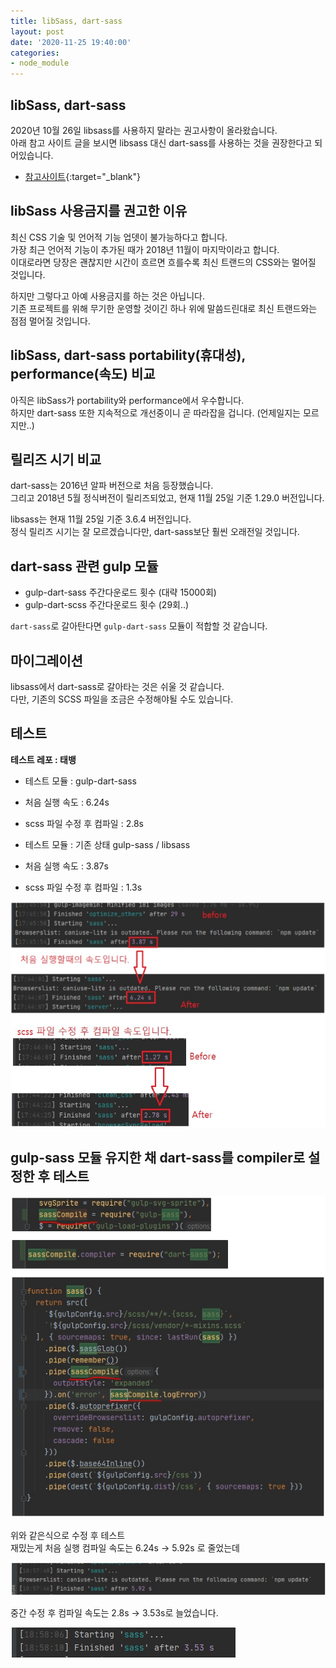 ```yaml
---
title: libSass, dart-sass
layout: post
date: '2020-11-25 19:40:00'
categories:
- node_module
---
```


## libSass, dart-sass

2020년 10월 26일 libsass를 사용하지 말라는 권고사항이 올라왔습니다.  
아래 참고 사이트 글을 보시면 libsass 대신 dart-sass를 사용하는 것을 권장한다고 되어있습니다.

* [참고사이트](https://sass-lang.com/blog/libsass-is-deprecated){:target="_blank"}

## libSass 사용금지를 권고한 이유

최신 CSS 기술 및 언어적 기능 업뎃이 불가능하다고 합니다.  
가장 최근 언어적 기능이 추가된 때가 2018년 11월이 마지막이라고 합니다.  
이대로라면 당장은 괜찮지만 시간이 흐르면 흐를수록 최신 트랜드의 CSS와는 멀어질 것입니다.

하지만 그렇다고 아예 사용금지를 하는 것은 아닙니다.  
기존 프로젝트를 위해 무기한 운영할 것이긴 하나 위에 말씀드린대로 최신 트랜드와는 점점 멀어질 것입니다.

## libSass, dart-sass portability(휴대성), performance(속도) 비교

아직은 libSass가 portability와 performance에서 우수합니다.  
하지만 dart-sass 또한 지속적으로 개선중이니 곧 따라잡을 겁니다. (언제일지는 모르지만..)

## 릴리즈 시기 비교

dart-sass는 2016년 알파 버전으로 처음 등장했습니다.  
그리고 2018년 5월 정식버전이 릴리즈되었고, 현재 11월 25일 기준 1.29.0 버전입니다.

libsass는 현재 11월 25일 기준 3.6.4 버전입니다.  
정식 릴리즈 시기는 잘 모르겠습니다만, dart-sass보단 훨씬 오래전일 것입니다.

## dart-sass 관련 gulp 모듈

* gulp-dart-sass 주간다운로드 횟수 (대략 15000회)
* gulp-dart-scss 주간다운로드 횟수 (29회..)

`dart-sass`로 갈아탄다면 `gulp-dart-sass` 모듈이 적합할 것 같습니다.

## 마이그레이션

libsass에서 dart-sass로 갈아타는 것은 쉬울 것 같습니다.  
다만, 기존의 SCSS 파일을 조금은 수정해야될 수도 있습니다.

## 테스트

**테스트 레포 : 태뱅**

* 테스트 모듈 : gulp-dart-sass
* 처음 실행 속도 : 6.24s
* scss 파일 수정 후 컴파일 : 2.8s

* 테스트 모듈 : 기존 상태 gulp-sass / libsass
* 처음 실행 속도 : 3.87s
* scss 파일 수정 후 컴파일 : 1.3s

![](/static/img/module/issue19.jpg)

## gulp-sass 모듈 유지한 채 dart-sass를 compiler로 설정한 후 테스트

![](/static/img/module/issue20.jpg)

위와 같은식으로 수정 후 테스트  
재밌는게 처음 실행 컴파일 속도는 6.24s → 5.92s 로 줄었는데

![](/static/img/module/issue21.jpg)

중간 수정 후 컴파일 속도는 2.8s → 3.53s로 늘었습니다.

![](/static/img/module/issue22.jpg)

